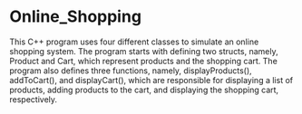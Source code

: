 # Online_Shopping
This C++ program uses four different classes to simulate an online shopping system. The program starts with defining two structs, namely, Product and Cart, which represent products and the shopping cart. The program also defines three functions, namely, displayProducts(), addToCart(), and displayCart(), which are responsible for displaying a list of products, adding products to the cart, and displaying the shopping cart, respectively. 
